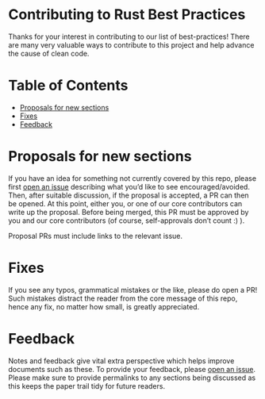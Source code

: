 # Contributing to Rust Best Practices

Thanks for your interest in contributing to our list of best-practices!
There are many very valuable ways to contribute to this project and help advance the cause of clean code.

# Table of Contents

- [Proposals for new sections](#proposals-for-new-sections)
- [Fixes](#fixes)
- [Feedback](#feedback)

# Proposals for new sections

If you have an idea for something not currently covered by this repo, please first [open an issue][open-an-issue] describing what you’d like to see encouraged/avoided.
Then, after suitable discussion, if the proposal is accepted, a PR can then be opened.
At this point, either you, or one of our core contributors can write up the proposal.
Before being merged, this PR must be approved by you and our core contributors (of course, self-approvals don’t count :) ).

Proposal PRs must include links to the relevant issue.

# Fixes

If you see any typos, grammatical mistakes or the like, please do open a PR!
Such mistakes distract the reader from the core message of this repo, hence any fix, no matter how small, is greatly appreciated.

# Feedback

Notes and feedback give vital extra perspective which helps improve documents such as these.
To provide your feedback, please [open an issue][open-an-issue].
Please make sure to provide permalinks to any sections being discussed as this keeps the paper trail tidy for future readers.

[open-an-issue]: https://github.com/canonical/rust-best-practices/issues/new
